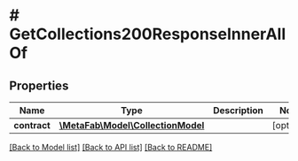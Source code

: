 # # GetCollections200ResponseInnerAllOf

## Properties

Name | Type | Description | Notes
------------ | ------------- | ------------- | -------------
**contract** | [**\MetaFab\Model\CollectionModel**](CollectionModel.md) |  | [optional]

[[Back to Model list]](../../README.md#models) [[Back to API list]](../../README.md#endpoints) [[Back to README]](../../README.md)
